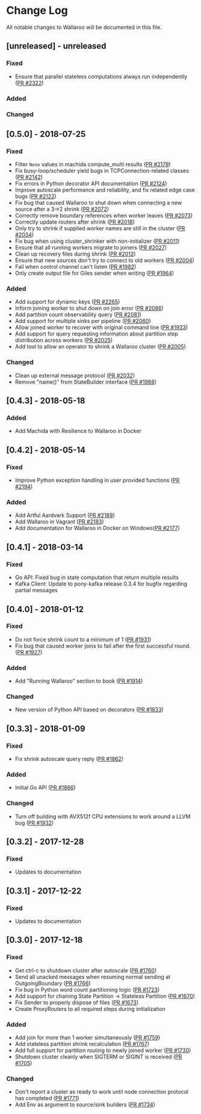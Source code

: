 # Change Log

All notable changes to Wallaroo will be documented in this file.

## [unreleased] - unreleased

### Fixed

- Ensure that parallel stateless computations always run independently ([PR #2322](https://github.com/wallaroolabs/wallaroo/pull/2322))

### Added


### Changed


## [0.5.0] - 2018-07-25

### Fixed

- Filter `None` values in machida compute_multi results ([PR #2179](https://github.com/wallaroolabs/wallaroo/pull/2179))
- Fix busy-loop/scheduler yield bugs in TCPConnection-related classes ([PR #2142](https://github.com/wallaroolabs/wallaroo/pull/2142))
- Fix errors in Python decorator API documentation ([PR #2124](https://github.com/wallaroolabs/wallaroo/pull/2124))
- Improve autoscale performance and reliability, and fix related edge case bugs ([PR #2122](https://github.com/wallaroolabs/wallaroo/pull/2122))
- Fix bug that caused Wallaroo to shut down when connecting a new source after a 3->2 shrink ([PR #2072](https://github.com/wallaroolabs/wallaroo/pull/2072))
- Correctly remove boundary references when worker leaves ([PR #2073](https://github.com/wallaroolabs/wallaroo/pull/2073))
- Correctly update routers after shrink ([PR #2018](https://github.com/wallaroolabs/wallaroo/pull/2018))
- Only try to shrink if supplied worker names are still in the cluster ([PR #2034](https://github.com/wallaroolabs/wallaroo/pull/2034))
- Fix bug when using cluster_shrinker with non-initializer ([PR #2011](https://github.com/wallaroolabs/wallaroo/pull/2011))
- Ensure that all running workers migrate to joiners ([PR #2027](https://github.com/wallaroolabs/wallaroo/pull/2027))
- Clean up recovery files during shrink ([PR #2012](https://github.com/wallaroolabs/wallaroo/pull/2012))
- Ensure that new sources don't try to connect to old workers ([PR #2004](https://github.com/wallaroolabs/wallaroo/pull/2004))
- Fail when control channel can't listen ([PR #1982](https://github.com/wallaroolabs/wallaroo/pull/1982))
- Only create output file for Giles sender when writing ([PR #1964](https://github.com/wallaroolabs/wallaroo/pull/1964))

### Added

- Add support for dynamic keys ([PR #2265](https://github.com/WallarooLabs/wallaroo/pull/2265))
- Inform joining worker to shut down on join error ([PR #2086](https://github.com/wallaroolabs/wallaroo/pull/2086))
- Add partition count observability query ([PR #2081](https://github.com/wallaroolabs/wallaroo/pull/2081))
- Add support for multiple sinks per pipeline ([PR #2060](https://github.com/wallaroolabs/wallaroo/pull/2060))
-  Allow joined worker to recover with original command line ([PR #1933](https://github.com/wallaroolabs/wallaroo/pull/1933))
- Add support for query requesting information about partition step distribution across workers ([PR #2025](https://github.com/wallaroolabs/wallaroo/pull/2025))
- Add tool to allow an operator to shrink a Wallaroo cluster ([PR #2005](https://github.com/wallaroolabs/wallaroo/pull/2005))

### Changed

- Clean up external message protocol ([PR #2032](https://github.com/wallaroolabs/wallaroo/pull/2032))
- Remove "name()" from StateBuilder interface ([PR #1988](https://github.com/wallaroolabs/wallaroo/pull/1988))

## [0.4.3] - 2018-05-18

### Added

- Add Machida with Resilience to Wallaroo in Docker

## [0.4.2] - 2018-05-14

### Fixed

- Improve Python exception handling in user provided functions ([PR #2194](https://github.com/WallarooLabs/wallaroo/pull/2194))

### Added

- Add Artful Aardvark Support ([PR #2189](https://github.com/WallarooLabs/wallaroo/pull/2189))
- Add Wallaroo in Vagrant ([PR #2183](https://github.com/WallarooLabs/wallaroo/pull/2183))
- Add documentation for Wallaroo in Docker on Windows([PR #2177](https://github.com/WallarooLabs/wallaroo/pull/2177))

## [0.4.1] - 2018-03-14

### Fixed

- Go API: Fixed bug in state computation that return multiple results
- Kafka Client: Update to pony-kafka release 0.3.4 for bugfix regarding partial messages

## [0.4.0] - 2018-01-12

### Fixed

- Do not force shrink count to a minimum of 1 ([PR #1931](https://github.com/wallaroolabs/wallaroo/pull/1931))
- Fix bug that caused worker joins to fail after the first successful round. ([PR #1927](https://github.com/wallaroolabs/wallaroo/pull/1927))

### Added

- Add "Running Wallaroo" section to book ([PR #1914](https://github.com/wallaroolabs/wallaroo/pull/1914))

### Changed

- New version of Python API based on decorators ([PR #1833](https://github.com/wallaroolabs/wallaroo/pull/1833))

## [0.3.3] - 2018-01-09

### Fixed

- Fix shrink autoscale query reply ([PR #1862](https://github.com/wallaroolabs/wallaroo/pull/1862))

### Added

- Initial Go API ([PR #1866](https://github.com/wallaroolabs/wallaroo/pull/1866))

### Changed

- Turn off building with AVX512f CPU extensions to work around a LLVM bug ([PR #1932](https://github.com/WallarooLabs/wallaroo/pull/1932))

## [0.3.2] - 2017-12-28

### Fixed

- Updates to documentation

## [0.3.1] - 2017-12-22

### Fixed

- Updates to documentation

## [0.3.0] - 2017-12-18

### Fixed

- Get ctrl-c to shutdown cluster after autoscale ([PR #1760](https://github.com/wallaroolabs/wallaroo/pull/1760))
- Send all unacked messages when resuming normal sending at OutgoingBoundary ([PR #1766](https://github.com/wallaroolabs/wallaroo/pull/1766))
- Fix bug in Python word count partitioning logic ([PR #1723](https://github.com/wallaroolabs/wallaroo/pull/1723))
- Add support for chaining State Partition -> Stateless Partition ([PR #1670](https://github.com/wallaroolabs/wallaroo/pull/1670))
- Fix Sender to properly dispose of files ([PR #1673](https://github.com/wallaroolabs/wallaroo/pull/1673))
- Create ProxyRouters to all required steps during initialization

### Added

- Add join for more than 1 worker simultaneously ([PR #1759](https://github.com/wallaroolabs/wallaroo/pull/1759))
- Add stateless partition shrink recalculation ([PR #1767](https://github.com/wallaroolabs/wallaroo/pull/1767))
- Add full support for partition routing to newly joined worker ([PR #1730](https://github.com/wallaroolabs/wallaroo/pull/1730))
- Shutdown cluster cleanly when SIGTERM or SIGINT is received ([PR #1705](https://github.com/wallaroolabs/wallaroo/pull/1705))

### Changed

- Don't report a cluster as ready to work until node connection protocol has completed ([PR #1771](https://github.com/wallaroolabs/wallaroo/pull/1771))
- Add Env as argument to source/sink builders ([PR #1734](https://github.com/wallaroolabs/wallaroo/pull/1734))

